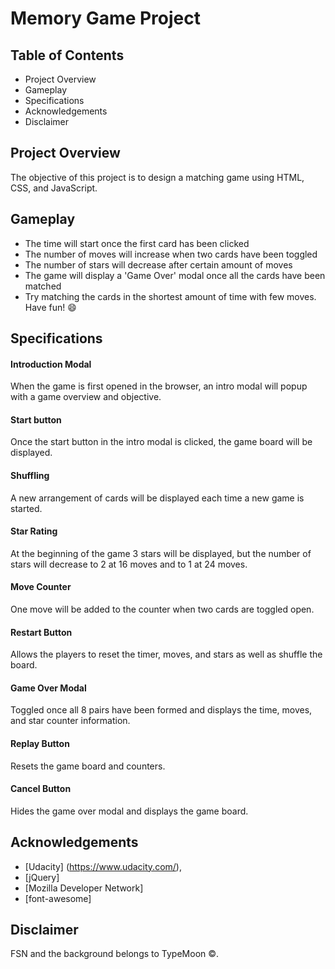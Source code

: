 # Memory Game Project
## Table of Contents
- Project Overview
- Gameplay
- Specifications
- Acknowledgements 
- Disclaimer


## Project Overview
The objective of this project is to design a matching game using HTML, CSS, and JavaScript. 

## Gameplay
- The time will start once the first card has been clicked
- The number of moves will increase when two cards have been toggled
- The number of stars will decrease after certain amount of moves
- The game will display a 'Game Over' modal once all the cards have been matched
- Try matching the cards in the shortest amount of time with few moves. Have fun! :smile:

## Specifications
#### Introduction Modal
When the game is first opened in the browser, an intro modal will popup with a game overview and objective.
#### Start button
Once the start button in the intro modal is clicked, the game board will be displayed.
#### Shuffling 
A new arrangement of cards will be displayed each time a new game is started.
#### Star Rating 
At the beginning of the game 3 stars will be displayed, but the number of stars will decrease to 2 at 16 moves and to 1 at 24 moves.
#### Move Counter
One move will be added to the counter when two cards are toggled open.
#### Restart Button 
Allows the players to reset the timer, moves, and stars as well as shuffle the board.
#### Game Over Modal
Toggled once all 8 pairs have been formed and displays the time, moves, and star counter information.
#### Replay Button
Resets the game board and counters.
#### Cancel Button
Hides the game over modal and displays the game board.

##  Acknowledgements 
- [Udacity] (https://www.udacity.com/), 
- [jQuery]
- [Mozilla Developer Network]
- [font-awesome]

## Disclaimer
FSN and the background belongs to TypeMoon :copyright:. 


